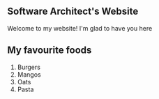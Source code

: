 ## Software Architect's Website

Welcome to my website! I'm glad to have you here

## My favourite foods

1. Burgers
2. Mangos
3. Oats
4. Pasta
